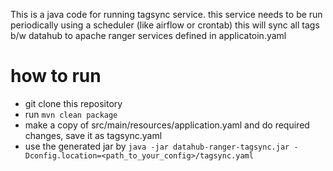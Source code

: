 This is a java code for running tagsync service. 
this service needs to be run periodically using a scheduler (like airflow or crontab)
this will sync all tags b/w datahub to apache ranger services defined in applicatoin.yaml

# how to run
- git clone this repository
- run ```mvn clean package```
- make a copy of src/main/resources/application.yaml and do required changes, save it as tagsync.yaml
- use the generated jar by ```java -jar datahub-ranger-tagsync.jar -Dconfig.location=<path_to_your_config>/tagsync.yaml```

